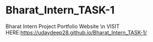 # Bharat_Intern_TASK-1
Bharat Intern Project Portfolio Website \n
VISIT HERE:https://udaydeep28.github.io/Bharat_Intern_TASK-1/
